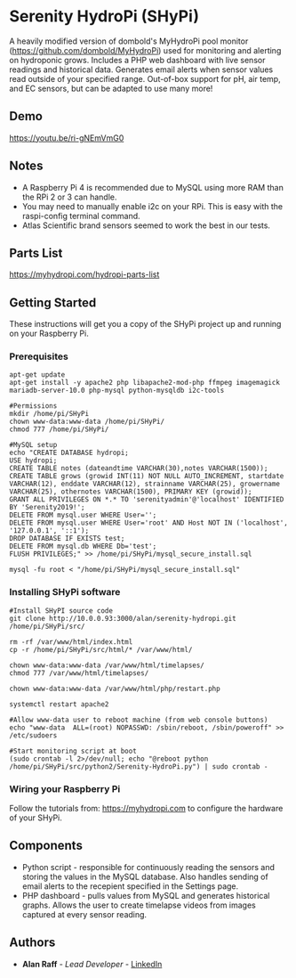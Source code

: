 # Serenity HydroPi (SHyPi)

A heavily modified version of dombold's MyHydroPi pool monitor (https://github.com/dombold/MyHydroPi) used for monitoring and alerting on hydroponic grows. Includes a PHP web dashboard with live sensor readings and historical data. Generates email alerts when sensor values read outside of your specified range. Out-of-box support for pH, air temp, and EC sensors, but can be adapted to use many more!

## Demo

https://youtu.be/ri-gNEmVmG0

## Notes

* A Raspberry Pi 4 is recommended due to MySQL using more RAM than the RPi 2 or 3 can handle.
* You may need to manually enable i2c on your RPi. This is easy with the raspi-config terminal command.
* Atlas Scientific brand sensors seemed to work the best in our tests.

## Parts List

https://myhydropi.com/hydropi-parts-list

## Getting Started

These instructions will get you a copy of the SHyPi project up and running on your Raspberry Pi.

### Prerequisites

    apt-get update
    apt-get install -y apache2 php libapache2-mod-php ffmpeg imagemagick mariadb-server-10.0 php-mysql python-mysqldb i2c-tools

    #Permissions
	mkdir /home/pi/SHyPi
	chown www-data:www-data /home/pi/SHyPi/
	chmod 777 /home/pi/SHyPi/

	#MySQL setup
	echo "CREATE DATABASE hydropi;
	USE hydropi;
	CREATE TABLE notes (dateandtime VARCHAR(30),notes VARCHAR(1500)); 
	CREATE TABLE grows (growid INT(11) NOT NULL AUTO_INCREMENT, startdate VARCHAR(12), enddate VARCHAR(12), strainname VARCHAR(25), growername VARCHAR(25), othernotes VARCHAR(1500), PRIMARY KEY (growid));
	GRANT ALL PRIVILEGES ON *.* TO 'serenityadmin'@'localhost' IDENTIFIED BY 'Serenity2019!';
	DELETE FROM mysql.user WHERE User='';
	DELETE FROM mysql.user WHERE User='root' AND Host NOT IN ('localhost', '127.0.0.1', '::1');
	DROP DATABASE IF EXISTS test;
	DELETE FROM mysql.db WHERE Db='test';
	FLUSH PRIVILEGES;" >> /home/pi/SHyPi/mysql_secure_install.sql

	mysql -fu root < "/home/pi/SHyPi/mysql_secure_install.sql"

### Installing SHyPi software

	#Install SHyPI source code
	git clone http://10.0.0.93:3000/alan/serenity-hydropi.git /home/pi/SHyPi/src/

	rm -rf /var/www/html/index.html
	cp -r /home/pi/SHyPi/src/html/* /var/www/html/

	chown www-data:www-data /var/www/html/timelapses/
	chmod 777 /var/www/html/timelapses/

	chown www-data:www-data /var/www/html/php/restart.php

	systemctl restart apache2

	#Allow www-data user to reboot machine (from web console buttons)
	echo "www-data	ALL=(root) NOPASSWD: /sbin/reboot, /sbin/poweroff" >> /etc/sudoers

	#Start monitoring script at boot
	(sudo crontab -l 2>/dev/null; echo "@reboot python /home/pi/SHyPi/src/python2/Serenity-HydroPi.py") | sudo crontab -


### Wiring your Raspberry Pi

Follow the tutorials from: https://myhydropi.com to configure the hardware of your SHyPi.

## Components

* Python script - responsible for continuously reading the sensors and storing the values in the MySQL database. Also handles sending of email alerts to the recepient specified in the Settings page.
* PHP dashboard - pulls values from MySQL and generates historical graphs. Allows the user to create timelapse videos from images captured at every sensor reading.

## Authors

* **Alan Raff** - *Lead Developer* - [LinkedIn](https://www.linkedin.com/in/alan-raff-9a217280)
